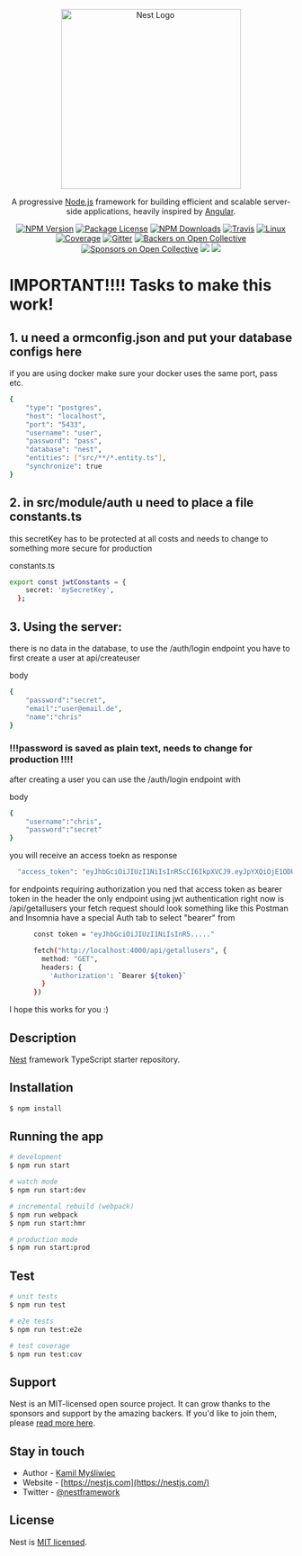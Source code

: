 <p align="center">
  <a href="http://nestjs.com/" target="blank"><img src="https://nestjs.com/img/logo_text.svg" width="320" alt="Nest Logo" /></a>
</p>

[travis-image]: https://api.travis-ci.org/nestjs/nest.svg?branch=master
[travis-url]: https://travis-ci.org/nestjs/nest
[linux-image]: https://img.shields.io/travis/nestjs/nest/master.svg?label=linux
[linux-url]: https://travis-ci.org/nestjs/nest
  
  <p align="center">A progressive <a href="http://nodejs.org" target="blank">Node.js</a> framework for building efficient and scalable server-side applications, heavily inspired by <a href="https://angular.io" target="blank">Angular</a>.</p>
    <p align="center">
<a href="https://www.npmjs.com/~nestjscore"><img src="https://img.shields.io/npm/v/@nestjs/core.svg" alt="NPM Version" /></a>
<a href="https://www.npmjs.com/~nestjscore"><img src="https://img.shields.io/npm/l/@nestjs/core.svg" alt="Package License" /></a>
<a href="https://www.npmjs.com/~nestjscore"><img src="https://img.shields.io/npm/dm/@nestjs/core.svg" alt="NPM Downloads" /></a>
<a href="https://travis-ci.org/nestjs/nest"><img src="https://api.travis-ci.org/nestjs/nest.svg?branch=master" alt="Travis" /></a>
<a href="https://travis-ci.org/nestjs/nest"><img src="https://img.shields.io/travis/nestjs/nest/master.svg?label=linux" alt="Linux" /></a>
<a href="https://coveralls.io/github/nestjs/nest?branch=master"><img src="https://coveralls.io/repos/github/nestjs/nest/badge.svg?branch=master#5" alt="Coverage" /></a>
<a href="https://gitter.im/nestjs/nestjs?utm_source=badge&utm_medium=badge&utm_campaign=pr-badge&utm_content=body_badge"><img src="https://badges.gitter.im/nestjs/nestjs.svg" alt="Gitter" /></a>
<a href="https://opencollective.com/nest#backer"><img src="https://opencollective.com/nest/backers/badge.svg" alt="Backers on Open Collective" /></a>
<a href="https://opencollective.com/nest#sponsor"><img src="https://opencollective.com/nest/sponsors/badge.svg" alt="Sponsors on Open Collective" /></a>
  <a href="https://paypal.me/kamilmysliwiec"><img src="https://img.shields.io/badge/Donate-PayPal-dc3d53.svg"/></a>
  <a href="https://twitter.com/nestframework"><img src="https://img.shields.io/twitter/follow/nestframework.svg?style=social&label=Follow"></a>
</p>
  <!--[![Backers on Open Collective](https://opencollective.com/nest/backers/badge.svg)](https://opencollective.com/nest#backer)
  [![Sponsors on Open Collective](https://opencollective.com/nest/sponsors/badge.svg)](https://opencollective.com/nest#sponsor)-->
  
# IMPORTANT!!!! Tasks to make this work!
## 1. u need a ormconfig.json and put your database configs here 
if you are using docker make sure your docker uses the same port, pass etc. 
```bash
{
    "type": "postgres",
    "host": "localhost",
    "port": "5433",
    "username": "user",
    "password": "pass",
    "database": "nest",
    "entities": ["src/**/*.entity.ts"],
    "synchronize": true
}
```
## 2. in src/module/auth u need to place a file constants.ts
this secretKey has to be protected at all costs and needs to change to something more secure for production 

constants.ts
```bash
export const jwtConstants = {
    secret: 'mySecretKey',
  };
```

## 3. Using the server: 

there is no data in the database, to use the /auth/login endpoint 
you have to first create a user at api/createuser

body
```bash
{
	"password":"secret",
	"email":"user@email.de",
	"name":"chris"
}
```
### !!!password is saved as plain text, needs to change for production !!!!

after creating a user you can use the /auth/login endpoint with 

body
```bash
{
	"username":"chris",
	"password":"secret"
}
```
you will receive an access toekn as response

```bash
  "access_token": "eyJhbGciOiJIUzI1NiIsInR5cCI6IkpXVCJ9.eyJpYXQiOjE1ODUzMTk2NzUsImV4cCI6MTU4NTMxOTczNX0._uZ1fMim6gTs92IYIsyFJGMl64geQoMY4AJsssRIjow"
```

for endpoints requiring authorization you ned that access token as bearer token in the header
the only endpoint using jwt authentication right now is /api/getallusers
your fetch request should look something like this 
Postman and Insomnia have a special Auth tab to select "bearer" from 

```bash
      const token = "eyJhbGciOiJIUzI1NiIsInR5....."

      fetch("http://localhost:4000/api/getallusers", {
        method: "GET",
        headers: {
          'Authorization': `Bearer ${token}`
        }
      })
```

I hope this works for you :)





## Description

[Nest](https://github.com/nestjs/nest) framework TypeScript starter repository.

## Installation

```bash
$ npm install
```

## Running the app

```bash
# development
$ npm run start

# watch mode
$ npm run start:dev

# incremental rebuild (webpack)
$ npm run webpack
$ npm run start:hmr

# production mode
$ npm run start:prod
```

## Test

```bash
# unit tests
$ npm run test

# e2e tests
$ npm run test:e2e

# test coverage
$ npm run test:cov
```

## Support

Nest is an MIT-licensed open source project. It can grow thanks to the sponsors and support by the amazing backers. If you'd like to join them, please [read more here](https://docs.nestjs.com/support).

## Stay in touch

- Author - [Kamil Myśliwiec](https://kamilmysliwiec.com)
- Website - [https://nestjs.com](https://nestjs.com/)
- Twitter - [@nestframework](https://twitter.com/nestframework)

## License

  Nest is [MIT licensed](LICENSE).
